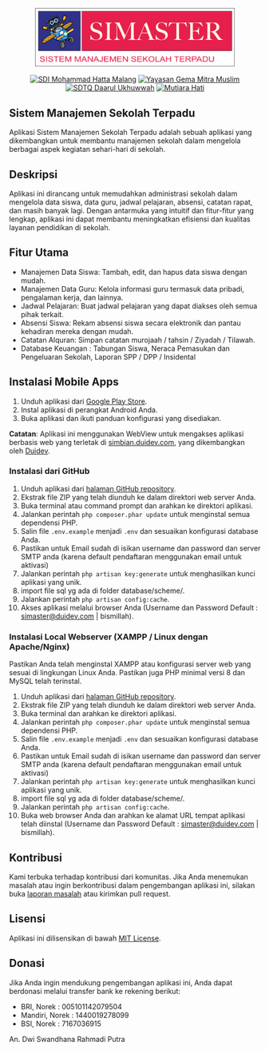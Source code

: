 <p align="center"><a href="https://duidev.com" target="_blank"><img src="https://github.com/servdal/sdtq/blob/master/public/header.png" width="400"></a></p>

<p align="center">
<a href="https://amil.sdimohammadhatta.sch.id"><img src="https://simbian.duidev.com/logo/1602884372logo.png" width="35" alt="SDI Mohammad Hatta Malang"></a>
<a href="https://gmm.duidev.com"><img src="https://gmm.duidev.com/logo/1603375609logo.png" width="35" alt="Yayasan Gema Mitra Muslim"></a>
<a href="https://sdtqdu.sch.id/"><img src="https://sdtqdu.sch.id/logo.png" width="35" alt="SDTQ Daarul Ukhuwwah"></a>
<a href="https://sisfo.mutiarahati.sch.id/"><img src="https://sisfo.mutiarahati.sch.id/logo/3-1728523474logo.png" width="35" alt="Mutiara Hati"></a>

</p>

## Sistem Manajemen Sekolah Terpadu

Aplikasi Sistem Manajemen Sekolah Terpadu adalah sebuah aplikasi yang dikembangkan untuk membantu manajemen sekolah dalam mengelola berbagai aspek kegiatan sehari-hari di sekolah.

## Deskripsi

Aplikasi ini dirancang untuk memudahkan administrasi sekolah dalam mengelola data siswa, data guru, jadwal pelajaran, absensi, catatan rapat, dan masih banyak lagi. Dengan antarmuka yang intuitif dan fitur-fitur yang lengkap, aplikasi ini dapat membantu meningkatkan efisiensi dan kualitas layanan pendidikan di sekolah.


## Fitur Utama

- Manajemen Data Siswa: Tambah, edit, dan hapus data siswa dengan mudah.
- Manajemen Data Guru: Kelola informasi guru termasuk data pribadi, pengalaman kerja, dan lainnya.
- Jadwal Pelajaran: Buat jadwal pelajaran yang dapat diakses oleh semua pihak terkait.
- Absensi Siswa: Rekam absensi siswa secara elektronik dan pantau kehadiran mereka dengan mudah.
- Catatan Alquran: Simpan catatan murojaah / tahsin / Ziyadah / Tilawah.
- Database Keuangan : Tabungan Siswa, Neraca Pemasukan dan Pengeluaran Sekolah, Laporan SPP / DPP / Insidental

## Instalasi Mobile Apps

1. Unduh aplikasi dari [Google Play Store](https://play.google.com/store/apps/details?id=com.duidev.simaster).
2. Instal aplikasi di perangkat Android Anda.
3. Buka aplikasi dan ikuti panduan konfigurasi yang disediakan.

**Catatan**: Aplikasi ini menggunakan WebView untuk mengakses aplikasi berbasis web yang terletak di [simbian.duidev.com](https://simbian.duidev.com/), yang dikembangkan oleh [Duidev](https://duidev.com/).

### Instalasi dari GitHub

1. Unduh aplikasi dari [halaman GitHub repository](https://github.com/servdal/sekolah).
2. Ekstrak file ZIP yang telah diunduh ke dalam direktori web server Anda.
3. Buka terminal atau command prompt dan arahkan ke direktori aplikasi.
4. Jalankan perintah `php composer.phar update` untuk menginstal semua dependensi PHP.
5. Salin file `.env.example` menjadi `.env` dan sesuaikan konfigurasi database Anda.
6. Pastikan untuk Email sudah di isikan username dan password dan server SMTP anda (karena default pendaftaran menggunakan email untuk aktivasi)
7. Jalankan perintah `php artisan key:generate` untuk menghasilkan kunci aplikasi yang unik.
8. import file sql yg ada di folder database/scheme/.
9. Jalankan perintah `php artisan config:cache`.
10. Akses aplikasi melalui browser Anda (Username dan Password Default : simaster@duidev.com | bismillah).

### Instalasi Local Webserver (XAMPP / Linux dengan Apache/Nginx)

Pastikan Anda telah menginstal XAMPP atau konfigurasi server web yang sesuai di lingkungan Linux Anda. Pastikan juga PHP minimal versi 8 dan MySQL telah terinstal.

1. Unduh aplikasi dari [halaman GitHub repository](https://github.com/servdal/sekolah).
2. Ekstrak file ZIP yang telah diunduh ke dalam direktori web server Anda.
3. Buka terminal dan arahkan ke direktori aplikasi.
4. Jalankan perintah `php composer.phar update` untuk menginstal semua dependensi PHP.
5. Salin file `.env.example` menjadi `.env` dan sesuaikan konfigurasi database Anda.
6. Pastikan untuk Email sudah di isikan username dan password dan server SMTP anda (karena default pendaftaran menggunakan email untuk aktivasi)
7. Jalankan perintah `php artisan key:generate` untuk menghasilkan kunci aplikasi yang unik.
8. import file sql yg ada di folder database/scheme/.
9. Jalankan perintah `php artisan config:cache`.
9. Buka web browser Anda dan arahkan ke alamat URL tempat aplikasi telah diinstal (Username dan Password Default : simaster@duidev.com | bismillah).

## Kontribusi

Kami terbuka terhadap kontribusi dari komunitas. Jika Anda menemukan masalah atau ingin berkontribusi dalam pengembangan aplikasi ini, silakan buka [laporan masalah](https://github.com/servdal/sekolah/issues) atau kirimkan pull request.

## Lisensi

Aplikasi ini dilisensikan di bawah [MIT License](LICENSE).

## Donasi

Jika Anda ingin mendukung pengembangan aplikasi ini, Anda dapat berdonasi melalui transfer bank ke rekening berikut:
- BRI, Norek : 005101142079504
- Mandiri, Norek : 1440019278099
- BSI, Norek : 7167036915

An. Dwi Swandhana Rahmadi Putra

